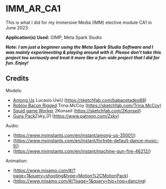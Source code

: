 # IMM_AR_CA1
This is what I did for my Immersive Media (IMM) elective module CA1 in June 2023. 

**Application(s) Used:** GIMP, Meta Spark Studio 

**Note: *I am just a beginner using the Meta Spark Studio Software and I was mainly experimenting & playing around with it. Please don't take this project too seriously and treat it more like a fun-side project that I did for fun. Enjoy!***


## Credits
Models:
 * [Among Us](https://sketchfab.com/3d-models/among-us-e3f04536371641e68aa4997d530d5ba0) Lucasio UwU (https://sketchfab.com/babacetadeo88)
 * [Roblox Bacon Rigged](https://sketchfab.com/3d-models/roblox-bacon-rigged-3793527fdc8c4b859d78e6db015bbc6f) Trina.McCoy (https://sketchfab.com/Trina.McCoy)
 * [Squid game Worker](https://sketchfab.com/3d-models/squid-game-worker-d181e216fd6a402db7cc2626d6f78264) 2Konseil (https://sketchfab.com/2Konseil)
 * [Guns Pack](https://opengameart.org/content/guns-pack)Zsky_01 (https://www.patreon.com/Zsky)

Audio:
* (https://www.myinstants.com/en/instant/among-us-35001/)
* (https://www.myinstants.com/en/instant/fortnite-default-dance-music-9/)
* (https://www.myinstants.com/en/instant/machine-gun-fire-46212/)

Animation:
* (https://www.mixamo.com/#/?page=1&query=shooting&type=Motion%2CMotionPack)
* (https://www.mixamo.com/#/?page=1&query=hip+hop+dancing)
